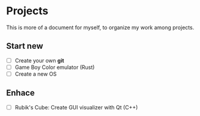 # Projects

This is more of a document for myself, to organize my work among projects.

## Start new

- [ ] Create your own **git**
- [ ] Game Boy Color emulator (Rust)
- [ ] Create a new OS

## Enhace

- [ ] Rubik's Cube: Create GUI visualizer with Qt (C++)
